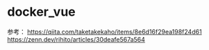 # docker_vue

参考： https://qiita.com/taketakekaho/items/8e6d16f29ea198f24d61
https://zenn.dev/rihito/articles/30deafe567a564
